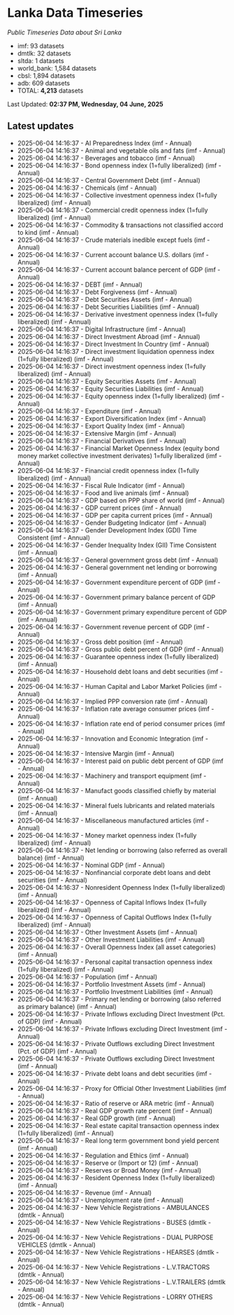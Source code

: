# Lanka Data Timeseries
*Public Timeseries Data about Sri Lanka*

* imf: 93 datasets
* dmtlk: 32 datasets
* sltda: 1 datasets
* world_bank: 1,584 datasets
* cbsl: 1,894 datasets
* adb: 609 datasets
* TOTAL: **4,213** datasets

Last Updated: **02:37 PM, Wednesday, 04 June, 2025**

## Latest updates

* 2025-06-04 14:16:37 - AI Preparedness Index (imf - Annual)
* 2025-06-04 14:16:37 - Animal and vegetable oils and fats (imf - Annual)
* 2025-06-04 14:16:37 - Beverages and tobacco (imf - Annual)
* 2025-06-04 14:16:37 - Bond openness index (1=fully liberalized) (imf - Annual)
* 2025-06-04 14:16:37 - Central Government Debt (imf - Annual)
* 2025-06-04 14:16:37 - Chemicals (imf - Annual)
* 2025-06-04 14:16:37 - Collective investment openness index (1=fully liberalized) (imf - Annual)
* 2025-06-04 14:16:37 - Commercial credit openness index (1=fully liberalized) (imf - Annual)
* 2025-06-04 14:16:37 - Commodity & transactions not classified accord to kind (imf - Annual)
* 2025-06-04 14:16:37 - Crude materials inedible except fuels (imf - Annual)
* 2025-06-04 14:16:37 - Current account balance U.S. dollars (imf - Annual)
* 2025-06-04 14:16:37 - Current account balance percent of GDP (imf - Annual)
* 2025-06-04 14:16:37 - DEBT (imf - Annual)
* 2025-06-04 14:16:37 - Debt Forgiveness (imf - Annual)
* 2025-06-04 14:16:37 - Debt Securities Assets (imf - Annual)
* 2025-06-04 14:16:37 - Debt Securities Liabilities (imf - Annual)
* 2025-06-04 14:16:37 - Derivative investment openness index (1=fully liberalized) (imf - Annual)
* 2025-06-04 14:16:37 - Digital Infrastructure (imf - Annual)
* 2025-06-04 14:16:37 - Direct Investment Abroad (imf - Annual)
* 2025-06-04 14:16:37 - Direct Investment In Country (imf - Annual)
* 2025-06-04 14:16:37 - Direct investment liquidation openness index (1=fully liberalized) (imf - Annual)
* 2025-06-04 14:16:37 - Direct investment openness index (1=fully liberalized) (imf - Annual)
* 2025-06-04 14:16:37 - Equity Securities Assets (imf - Annual)
* 2025-06-04 14:16:37 - Equity Securities Liabilities (imf - Annual)
* 2025-06-04 14:16:37 - Equity openness index (1=fully liberalized) (imf - Annual)
* 2025-06-04 14:16:37 - Expenditure (imf - Annual)
* 2025-06-04 14:16:37 - Export Diversification Index (imf - Annual)
* 2025-06-04 14:16:37 - Export Quality Index (imf - Annual)
* 2025-06-04 14:16:37 - Extensive Margin (imf - Annual)
* 2025-06-04 14:16:37 - Financial Derivatives (imf - Annual)
* 2025-06-04 14:16:37 - Financial Market Openness Index (equity bond money market collective investment derivates) 1=fully liberalized (imf - Annual)
* 2025-06-04 14:16:37 - Financial credit openness index (1=fully liberalized) (imf - Annual)
* 2025-06-04 14:16:37 - Fiscal Rule Indicator (imf - Annual)
* 2025-06-04 14:16:37 - Food and live animals (imf - Annual)
* 2025-06-04 14:16:37 - GDP based on PPP share of world (imf - Annual)
* 2025-06-04 14:16:37 - GDP current prices (imf - Annual)
* 2025-06-04 14:16:37 - GDP per capita current prices (imf - Annual)
* 2025-06-04 14:16:37 - Gender Budgeting Indicator (imf - Annual)
* 2025-06-04 14:16:37 - Gender Development Index (GDI) Time Consistent (imf - Annual)
* 2025-06-04 14:16:37 - Gender Inequality Index (GII) Time Consistent (imf - Annual)
* 2025-06-04 14:16:37 - General government gross debt (imf - Annual)
* 2025-06-04 14:16:37 - General government net lending or borrowing (imf - Annual)
* 2025-06-04 14:16:37 - Government expenditure percent of GDP (imf - Annual)
* 2025-06-04 14:16:37 - Government primary balance percent of GDP (imf - Annual)
* 2025-06-04 14:16:37 - Government primary expenditure percent of GDP (imf - Annual)
* 2025-06-04 14:16:37 - Government revenue percent of GDP (imf - Annual)
* 2025-06-04 14:16:37 - Gross debt position (imf - Annual)
* 2025-06-04 14:16:37 - Gross public debt percent of GDP (imf - Annual)
* 2025-06-04 14:16:37 - Guarantee openness index (1=fully liberalized) (imf - Annual)
* 2025-06-04 14:16:37 - Household debt loans and debt securities (imf - Annual)
* 2025-06-04 14:16:37 - Human Capital and Labor Market Policies (imf - Annual)
* 2025-06-04 14:16:37 - Implied PPP conversion rate (imf - Annual)
* 2025-06-04 14:16:37 - Inflation rate average consumer prices (imf - Annual)
* 2025-06-04 14:16:37 - Inflation rate end of period consumer prices (imf - Annual)
* 2025-06-04 14:16:37 - Innovation and Economic Integration (imf - Annual)
* 2025-06-04 14:16:37 - Intensive Margin (imf - Annual)
* 2025-06-04 14:16:37 - Interest paid on public debt percent of GDP (imf - Annual)
* 2025-06-04 14:16:37 - Machinery and transport equipment (imf - Annual)
* 2025-06-04 14:16:37 - Manufact goods classified chiefly by material (imf - Annual)
* 2025-06-04 14:16:37 - Mineral fuels lubricants and related materials (imf - Annual)
* 2025-06-04 14:16:37 - Miscellaneous manufactured articles (imf - Annual)
* 2025-06-04 14:16:37 - Money market openness index (1=fully liberalized) (imf - Annual)
* 2025-06-04 14:16:37 - Net lending or borrowing (also referred as overall balance) (imf - Annual)
* 2025-06-04 14:16:37 - Nominal GDP (imf - Annual)
* 2025-06-04 14:16:37 - Nonfinancial corporate debt loans and debt securities (imf - Annual)
* 2025-06-04 14:16:37 - Nonresident Openness Index (1=fully liberalized) (imf - Annual)
* 2025-06-04 14:16:37 - Openness of Capital Inflows Index (1=fully liberalized) (imf - Annual)
* 2025-06-04 14:16:37 - Openness of Capital Outflows Index (1=fully liberalized) (imf - Annual)
* 2025-06-04 14:16:37 - Other Investment Assets (imf - Annual)
* 2025-06-04 14:16:37 - Other Investment Liabilities (imf - Annual)
* 2025-06-04 14:16:37 - Overall Openness Index (all asset categories) (imf - Annual)
* 2025-06-04 14:16:37 - Personal capital transaction openness index (1=fully liberalized) (imf - Annual)
* 2025-06-04 14:16:37 - Population (imf - Annual)
* 2025-06-04 14:16:37 - Portfolio Investment Assets (imf - Annual)
* 2025-06-04 14:16:37 - Portfolio Investment Liabilities (imf - Annual)
* 2025-06-04 14:16:37 - Primary net lending or borrowing (also referred as primary balance) (imf - Annual)
* 2025-06-04 14:16:37 - Private Inflows excluding Direct Investment (Pct. of GDP) (imf - Annual)
* 2025-06-04 14:16:37 - Private Inflows excluding Direct Investment (imf - Annual)
* 2025-06-04 14:16:37 - Private Outflows excluding Direct Investment (Pct. of GDP) (imf - Annual)
* 2025-06-04 14:16:37 - Private Outflows excluding Direct Investment (imf - Annual)
* 2025-06-04 14:16:37 - Private debt loans and debt securities (imf - Annual)
* 2025-06-04 14:16:37 - Proxy for Official Other Investment Liabilities (imf - Annual)
* 2025-06-04 14:16:37 - Ratio of reserve or ARA metric (imf - Annual)
* 2025-06-04 14:16:37 - Real GDP growth rate percent (imf - Annual)
* 2025-06-04 14:16:37 - Real GDP growth (imf - Annual)
* 2025-06-04 14:16:37 - Real estate capital transaction openness index (1=fully liberalized) (imf - Annual)
* 2025-06-04 14:16:37 - Real long term government bond yield percent (imf - Annual)
* 2025-06-04 14:16:37 - Regulation and Ethics (imf - Annual)
* 2025-06-04 14:16:37 - Reserve or (Import or 12) (imf - Annual)
* 2025-06-04 14:16:37 - Reserves or Broad Money (imf - Annual)
* 2025-06-04 14:16:37 - Resident Openness Index (1=fully liberalized) (imf - Annual)
* 2025-06-04 14:16:37 - Revenue (imf - Annual)
* 2025-06-04 14:16:37 - Unemployment rate (imf - Annual)
* 2025-06-04 14:16:37 - New Vehicle Registrations - AMBULANCES (dmtlk - Annual)
* 2025-06-04 14:16:37 - New Vehicle Registrations - BUSES (dmtlk - Annual)
* 2025-06-04 14:16:37 - New Vehicle Registrations - DUAL PURPOSE VEHICLES (dmtlk - Annual)
* 2025-06-04 14:16:37 - New Vehicle Registrations - HEARSES (dmtlk - Annual)
* 2025-06-04 14:16:37 - New Vehicle Registrations - L.V.TRACTORS (dmtlk - Annual)
* 2025-06-04 14:16:37 - New Vehicle Registrations - L.V.TRAILERS (dmtlk - Annual)
* 2025-06-04 14:16:37 - New Vehicle Registrations - LORRY OTHERS (dmtlk - Annual)